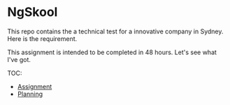 # NgSkool

This repo contains the a technical test for a innovative company in Sydney. Here is the requirement.

This assignment is intended to be completed in 48 hours. Let's see what I've got. 

TOC:

- [Assignment](./docs/assignment.md)
- [Planning](./docs/planning.md)